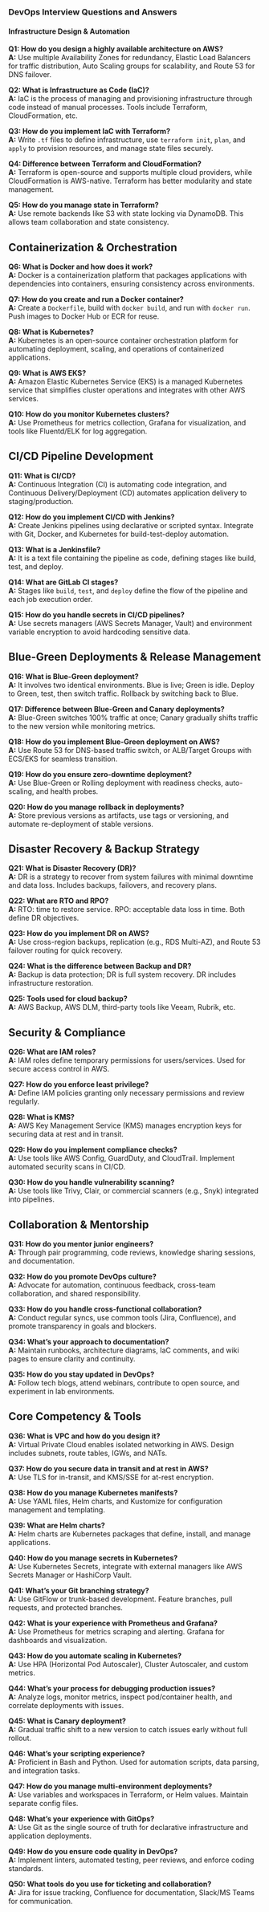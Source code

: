 ### DevOps Interview Questions and Answers

#### Infrastructure Design & Automation

**Q1: How do you design a highly available architecture on AWS?**  
**A:** Use multiple Availability Zones for redundancy, Elastic Load Balancers for traffic distribution, Auto Scaling groups for scalability, and Route 53 for DNS failover.

**Q2: What is Infrastructure as Code (IaC)?**  
**A:** IaC is the process of managing and provisioning infrastructure through code instead of manual processes. Tools include Terraform, CloudFormation, etc.

**Q3: How do you implement IaC with Terraform?**  
**A:** Write `.tf` files to define infrastructure, use `terraform init`, `plan`, and `apply` to provision resources, and manage state files securely.

**Q4: Difference between Terraform and CloudFormation?**  
**A:** Terraform is open-source and supports multiple cloud providers, while CloudFormation is AWS-native. Terraform has better modularity and state management.

**Q5: How do you manage state in Terraform?**  
**A:** Use remote backends like S3 with state locking via DynamoDB. This allows team collaboration and state consistency.

## Containerization & Orchestration

**Q6: What is Docker and how does it work?**  
**A:** Docker is a containerization platform that packages applications with dependencies into containers, ensuring consistency across environments.

**Q7: How do you create and run a Docker container?**  
**A:** Create a `Dockerfile`, build with `docker build`, and run with `docker run`. Push images to Docker Hub or ECR for reuse.

**Q8: What is Kubernetes?**  
**A:** Kubernetes is an open-source container orchestration platform for automating deployment, scaling, and operations of containerized applications.

**Q9: What is AWS EKS?**  
**A:** Amazon Elastic Kubernetes Service (EKS) is a managed Kubernetes service that simplifies cluster operations and integrates with other AWS services.

**Q10: How do you monitor Kubernetes clusters?**  
**A:** Use Prometheus for metrics collection, Grafana for visualization, and tools like Fluentd/ELK for log aggregation.

## CI/CD Pipeline Development

**Q11: What is CI/CD?**  
**A:** Continuous Integration (CI) is automating code integration, and Continuous Delivery/Deployment (CD) automates application delivery to staging/production.

**Q12: How do you implement CI/CD with Jenkins?**  
**A:** Create Jenkins pipelines using declarative or scripted syntax. Integrate with Git, Docker, and Kubernetes for build-test-deploy automation.

**Q13: What is a Jenkinsfile?**  
**A:** It is a text file containing the pipeline as code, defining stages like build, test, and deploy.

**Q14: What are GitLab CI stages?**  
**A:** Stages like `build`, `test`, and `deploy` define the flow of the pipeline and each job execution order.

**Q15: How do you handle secrets in CI/CD pipelines?**  
**A:** Use secrets managers (AWS Secrets Manager, Vault) and environment variable encryption to avoid hardcoding sensitive data.

## Blue-Green Deployments & Release Management

**Q16: What is Blue-Green deployment?**  
**A:** It involves two identical environments. Blue is live; Green is idle. Deploy to Green, test, then switch traffic. Rollback by switching back to Blue.

**Q17: Difference between Blue-Green and Canary deployments?**  
**A:** Blue-Green switches 100% traffic at once; Canary gradually shifts traffic to the new version while monitoring metrics.

**Q18: How do you implement Blue-Green deployment on AWS?**  
**A:** Use Route 53 for DNS-based traffic switch, or ALB/Target Groups with ECS/EKS for seamless transition.

**Q19: How do you ensure zero-downtime deployment?**  
**A:** Use Blue-Green or Rolling deployment with readiness checks, auto-scaling, and health probes.

**Q20: How do you manage rollback in deployments?**  
**A:** Store previous versions as artifacts, use tags or versioning, and automate re-deployment of stable versions.

## Disaster Recovery & Backup Strategy

**Q21: What is Disaster Recovery (DR)?**  
**A:** DR is a strategy to recover from system failures with minimal downtime and data loss. Includes backups, failovers, and recovery plans.

**Q22: What are RTO and RPO?**  
**A:** RTO: time to restore service. RPO: acceptable data loss in time. Both define DR objectives.

**Q23: How do you implement DR on AWS?**  
**A:** Use cross-region backups, replication (e.g., RDS Multi-AZ), and Route 53 failover routing for quick recovery.

**Q24: What is the difference between Backup and DR?**  
**A:** Backup is data protection; DR is full system recovery. DR includes infrastructure restoration.

**Q25: Tools used for cloud backup?**  
**A:** AWS Backup, AWS DLM, third-party tools like Veeam, Rubrik, etc.

## Security & Compliance

**Q26: What are IAM roles?**  
**A:** IAM roles define temporary permissions for users/services. Used for secure access control in AWS.

**Q27: How do you enforce least privilege?**  
**A:** Define IAM policies granting only necessary permissions and review regularly.

**Q28: What is KMS?**  
**A:** AWS Key Management Service (KMS) manages encryption keys for securing data at rest and in transit.

**Q29: How do you implement compliance checks?**  
**A:** Use tools like AWS Config, GuardDuty, and CloudTrail. Implement automated security scans in CI/CD.

**Q30: How do you handle vulnerability scanning?**  
**A:** Use tools like Trivy, Clair, or commercial scanners (e.g., Snyk) integrated into pipelines.

## Collaboration & Mentorship

**Q31: How do you mentor junior engineers?**  
**A:** Through pair programming, code reviews, knowledge sharing sessions, and documentation.

**Q32: How do you promote DevOps culture?**  
**A:** Advocate for automation, continuous feedback, cross-team collaboration, and shared responsibility.

**Q33: How do you handle cross-functional collaboration?**  
**A:** Conduct regular syncs, use common tools (Jira, Confluence), and promote transparency in goals and blockers.

**Q34: What’s your approach to documentation?**  
**A:** Maintain runbooks, architecture diagrams, IaC comments, and wiki pages to ensure clarity and continuity.

**Q35: How do you stay updated in DevOps?**  
**A:** Follow tech blogs, attend webinars, contribute to open source, and experiment in lab environments.

## Core Competency & Tools

**Q36: What is VPC and how do you design it?**  
**A:** Virtual Private Cloud enables isolated networking in AWS. Design includes subnets, route tables, IGWs, and NATs.

**Q37: How do you secure data in transit and at rest in AWS?**  
**A:** Use TLS for in-transit, and KMS/SSE for at-rest encryption.

**Q38: How do you manage Kubernetes manifests?**  
**A:** Use YAML files, Helm charts, and Kustomize for configuration management and templating.

**Q39: What are Helm charts?**  
**A:** Helm charts are Kubernetes packages that define, install, and manage applications.

**Q40: How do you manage secrets in Kubernetes?**  
**A:** Use Kubernetes Secrets, integrate with external managers like AWS Secrets Manager or HashiCorp Vault.

**Q41: What’s your Git branching strategy?**  
**A:** Use GitFlow or trunk-based development. Feature branches, pull requests, and protected branches.

**Q42: What is your experience with Prometheus and Grafana?**  
**A:** Use Prometheus for metrics scraping and alerting. Grafana for dashboards and visualization.

**Q43: How do you automate scaling in Kubernetes?**  
**A:** Use HPA (Horizontal Pod Autoscaler), Cluster Autoscaler, and custom metrics.

**Q44: What’s your process for debugging production issues?**  
**A:** Analyze logs, monitor metrics, inspect pod/container health, and correlate deployments with issues.

**Q45: What is Canary deployment?**  
**A:** Gradual traffic shift to a new version to catch issues early without full rollout.

**Q46: What’s your scripting experience?**  
**A:** Proficient in Bash and Python. Used for automation scripts, data parsing, and integration tasks.

**Q47: How do you manage multi-environment deployments?**  
**A:** Use variables and workspaces in Terraform, or Helm values. Maintain separate config files.

**Q48: What’s your experience with GitOps?**  
**A:** Use Git as the single source of truth for declarative infrastructure and application deployments.

**Q49: How do you ensure code quality in DevOps?**  
**A:** Implement linters, automated testing, peer reviews, and enforce coding standards.

**Q50: What tools do you use for ticketing and collaboration?**  
**A:** Jira for issue tracking, Confluence for documentation, Slack/MS Teams for communication.

